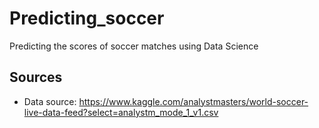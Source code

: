 # Predicting_soccer
Predicting the scores of soccer matches using Data Science

Sources
-
- Data source: https://www.kaggle.com/analystmasters/world-soccer-live-data-feed?select=analystm_mode_1_v1.csv
